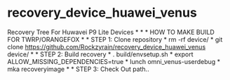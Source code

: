# recovery_device_huawei_venus
Recovery Tree For Huwavei P9 Lite Devices
*
*
*
HOW TO MAKE BUILD FOR TWRP/ORANGEFOX
*
*
STEP 1: Clone repository
*
rm -rf device/
*
git clone https://github.com/Rockzyrain/recovery_device_huawei_venus device/
*
*
STEP 2: Build recovery
*
. build/envsetup.sh
*
export ALLOW_MISSING_DEPENDENCIES=true 
*
lunch omni_venus-userdebug
*
mka recoveryimage
*
*
STEP 3: Check Out path..
